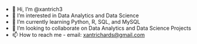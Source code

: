- 👋 Hi, I’m @xantrich3
- 👀 I’m interested in Data Analytics and Data Science
- 🌱 I’m currently learning Python, R, SQL, and MySQL
- 💞️ I’m looking to collaborate on Data Analytics and Data Science Projects
- 📫 How to reach me - email: xantrichards@gmail.com

<!---
xantrich3/xantrich3 is a ✨ special ✨ repository because its `README.md` (this file) appears on your GitHub profile.
You can click the Preview link to take a look at your changes.
--->
